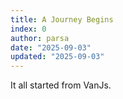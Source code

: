 ```yaml
---
title: A Journey Begins
index: 0
author: parsa
date: "2025-09-03"
updated: "2025-09-03"
---
```


It all started from VanJs.
